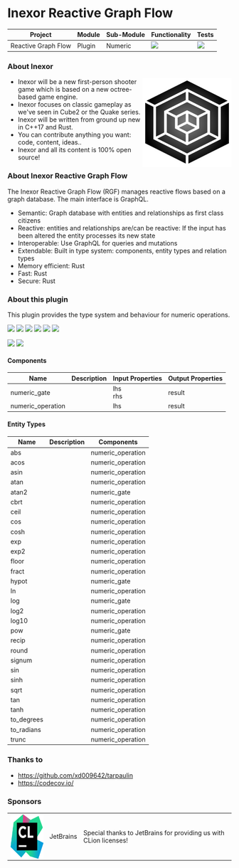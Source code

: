# Inexor Reactive Graph Flow

| Project | Module | Sub-Module | Functionality | Tests |
| --- | --- | --- | --- | --- |
| Reactive Graph Flow | Plugin | Numeric | <img src="https://img.shields.io/badge/state-completed-brightgreen"> | [<img src="https://img.shields.io/codecov/c/github/aschaeffer/inexor-rgf-plugin-numeric">](https://app.codecov.io/gh/aschaeffer/inexor-rgf-plugin-numeric) |

### About Inexor

<a href="https://inexor.org/">
<img align="right" width="200" height="200" src="https://raw.githubusercontent.com/aschaeffer/inexor-rgf-plugin-numeric/main/docs/images/inexor_2.png">
</a>

* Inexor will be a new first-person shooter game which is based on a new octree-based game engine.
* Inexor focuses on classic gameplay as we've seen in Cube2 or the Quake series.
* Inexor will be written from ground up new in C++17 and Rust.
* You can contribute anything you want: code, content, ideas..
* Inexor and all its content is 100% open source!

### About Inexor Reactive Graph Flow

The Inexor Reactive Graph Flow (RGF) manages reactive flows based on a graph database. The main interface is GraphQL.

* Semantic: Graph database with entities and relationships as first class citizens
* Reactive: entities and relationships are/can be reactive: If the input has been altered the entity processes its new state
* Interoperable: Use GraphQL for queries and mutations
* Extendable: Built in type system: components, entity types and relation types
* Memory efficient: Rust
* Fast: Rust
* Secure: Rust

### About this plugin

This plugin provides the type system and behaviour for numeric operations.

[<img src="https://img.shields.io/badge/Language-Rust-brightgreen">](https://www.rust-lang.org/)
[<img src="https://img.shields.io/badge/Platforms-Linux%20%26%20Windows-brightgreen">]()
[<img src="https://img.shields.io/github/workflow/status/aschaeffer/inexor-rgf-plugin-numeric/Rust">](https://github.com/aschaeffer/inexor-rgf-plugin-numeric/actions?query=workflow%3ARust)
[<img src="https://img.shields.io/github/last-commit/aschaeffer/inexor-rgf-plugin-numeric">]()
[<img src="https://img.shields.io/github/languages/code-size/aschaeffer/inexor-rgf-plugin-numeric">]()
[<img src="https://img.shields.io/codecov/c/github/aschaeffer/inexor-rgf-plugin-numeric">](https://app.codecov.io/gh/aschaeffer/inexor-rgf-plugin-numeric)

[<img src="https://img.shields.io/github/license/aschaeffer/inexor-rgf-plugin-numeric">](https://github.com/aschaeffer/inexor-rgf-plugin-numeric/blob/main/LICENSE)
[<img src="https://img.shields.io/discord/698219248954376256?logo=discord">](https://discord.com/invite/acUW8k7)

#### Components

| Name | Description | Input Properties | Output Properties |
| --- | --- | --- | --- |
| numeric_gate | | lhs<br>rhs | result |
| numeric_operation | | lhs | result |

#### Entity Types

| Name | Description | Components |
| --- | --- | --- |
| abs |  | numeric_operation |
| acos |  | numeric_operation |
| asin |  | numeric_operation |
| atan |  | numeric_operation |
| atan2 |  | numeric_gate |
| cbrt |  | numeric_operation |
| ceil |  | numeric_operation |
| cos |  | numeric_operation |
| cosh |  | numeric_operation |
| exp |  | numeric_operation |
| exp2 |  | numeric_operation |
| floor |  | numeric_operation |
| fract |  | numeric_operation |
| hypot |  | numeric_gate |
| ln |  | numeric_operation |
| log |  | numeric_gate |
| log2 |  | numeric_operation |
| log10 |  | numeric_operation |
| pow |  | numeric_gate |
| recip |  | numeric_operation |
| round |  | numeric_operation |
| signum |  | numeric_operation |
| sin |  | numeric_operation |
| sinh |  | numeric_operation |
| sqrt |  | numeric_operation |
| tan |  | numeric_operation |
| tanh |  | numeric_operation |
| to_degrees |  | numeric_operation |
| to_radians |  | numeric_operation |
| trunc |  | numeric_operation |

### Thanks to

* https://github.com/xd009642/tarpaulin
* https://codecov.io/

### Sponsors

| | | |
| --- | --- | --- |
| <a href="https://www.jetbrains.com/?from=github.com/inexorgame"><img align="right" width="100" height="100" src="https://raw.githubusercontent.com/aschaeffer/inexor-rgf-plugin-numeric/main/docs/images/icon_CLion.svg"></a> | JetBrains | Special thanks to JetBrains for providing us with CLion licenses! |

